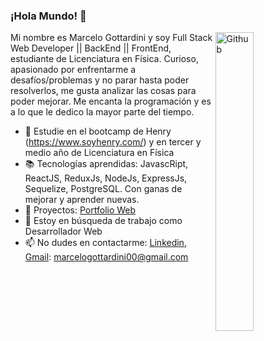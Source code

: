 ### ¡Hola Mundo! 👋

<img width="35%" align="right" alt="Github" src="https://user-images.githubusercontent.com/48678280/88862734-4903af80-d201-11ea-968b-9c939d88a37c.gif" />

Mi nombre es Marcelo Gottardini y soy Full Stack Web Developer || BackEnd || FrontEnd, estudiante de Licenciatura en Física. Curioso, apasionado por enfrentarme a desafíos/problemas y no parar hasta poder resolverlos, me gusta analizar las cosas para poder mejorar. Me encanta la programación y es a lo que le dedico la mayor parte del tiempo.

- 🔭 Estudie en el bootcamp de Henry (https://www.soyhenry.com/) y en tercer y medio año de Licenciatura en Física
- 📚 Tecnologías aprendidas: JavascRipt, ReactJS, ReduxJs, NodeJs, ExpressJs, Sequelize, PostgreSQL. Con ganas de mejorar y aprender nuevas.
- 📁 Proyectos: [Portfolio Web](https://marcelogottardini.vercel.app/)
- 👯 Estoy en búsqueda de trabajo como Desarrollador Web 
- 📫 No dudes en contactarme: [Linkedin](https://www.linkedin.com/in/marcelogottardini), [Gmail](marcelogottardini00@gmail.com): marcelogottardini00@gmail.com

